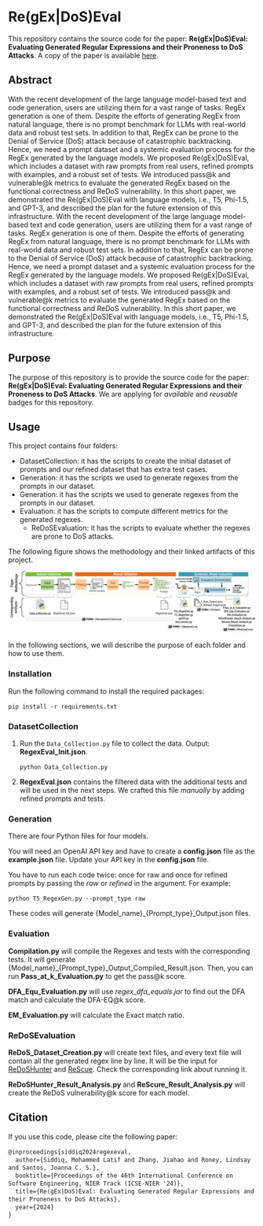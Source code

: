 # Re(gEx|DoS)Eval
This repository contains the source code for the paper: **Re(gEx|DoS)Eval: Evaluating Generated Regular Expressions and their Proneness to DoS Attacks**. A copy of the paper is available [here](./Miscellaneous/Paper_Preprint_Copy.pdf).

## Abstract
With the recent development of the large language model-based text and code generation, users are utilizing them for a vast range of tasks. RegEx generation is one of them. Despite the efforts of generating RegEx from natural language, there is no prompt benchmark for LLMs with real-world data and robust test sets. In addition to that, RegEx can be prone to the Denial of Service (DoS) attack because of catastrophic backtracking. Hence, we need a prompt dataset and a systemic evaluation process for the RegEx generated by the language models. We proposed Re(gEx|DoS)Eval, which includes a dataset with raw prompts from real users, refined prompts with examples, and a robust set of tests. We introduced pass@k and vulnerable@k metrics to evaluate the generated RegEx based on the functional correctness and ReDoS vulnerability. In this short paper, we demonstrated the Re(gEx|DoS)Eval with language models, i.e., T5, Phi-1.5, and GPT-3, and described the plan for the future extension of this infrastructure.
With the recent development of the large language model-based text and code generation, users are utilizing them for a vast range of tasks. RegEx generation is one of them. Despite the efforts of generating RegEx from natural language, there is no prompt benchmark for LLMs with real-world data and robust test sets. In addition to that, RegEx can be prone to the Denial of Service (DoS) attack because of catastrophic backtracking. Hence, we need a prompt dataset and a systemic evaluation process for the RegEx generated by the language models. We proposed Re(gEx|DoS)Eval, which includes a dataset with raw prompts from real users, refined prompts with examples, and a robust set of tests. We introduced pass@k and vulnerable@k metrics to evaluate the generated RegEx based on the functional correctness and ReDoS vulnerability. In this short paper, we demonstrated the Re(gEx|DoS)Eval with language models, i.e., T5, Phi-1.5, and GPT-3, and described the plan for the future extension of this infrastructure.


## Purpose
The purpose of this repository is to provide the source code for the paper: **Re(gEx|DoS)Eval: Evaluating Generated Regular Expressions and their Proneness to DoS Attacks**. We are applying for *available* and *reusable* badges for this repository.

## Usage

This project contains four folders:
 - DatasetCollection: it has the scripts to create the initial dataset of prompts and our refined dataset that has extra test cases.
 - Generation: it has the scripts we used to generate regexes from the prompts in our dataset.
 - Generation: it has the scripts we used to generate regexes from the prompts in our dataset.
 - Evaluation: it has the scripts to compute different metrics for the generated regexes.
   - ReDoSEvaluation:  it has the scripts to evaluate whether the regexes are prone to DoS attacks.


The following figure shows the methodology and their linked artifacts of this project.

![alt text](./Miscellaneous/MethodologyArtifacts.png)


In the following sections, we will describe the purpose of each folder and how to use them. 

### Installation

Run the following command to install the required packages:
```
pip install -r requirements.txt
```

### DatasetCollection

1. Run the `Data_Collection.py` file to collect the data. Output: **RegexEval_Init.json**.
   ```
   python Data_Collection.py
   ```
2. **RegexEval.json** contains the filtered data with the additional tests and will be used in the next steps. We crafted this file *manually* by adding refined prompts and tests.


### Generation
There are four Python files for four models.

You will need an OpenAI API key and have to create a **config.json** file as the **example.json** file. Update your API key in the **config.json** file.

You have to run each code twice: once for raw and once for refined prompts by passing the *raw* or *refined* in the argument. For example:

```
python T5_RegexGen.py --prompt_type raw
```

These codes will generate {Model_name}_{Prompt_type}_Output.json files. 

### Evaluation

**Compilation.py** will compile the Regexes and tests with the corresponding tests. It will generate {Model_name}_{Prompt_type}_Output_Compiled_Result.json. Then, you can run **Pass_at_k_Evaluation.py** to get the pass@k score.

**DFA_Equ_Evaluation.py** will use *regex_dfa_equals.jar* to find out the DFA match and calculate the DFA-EQ@k score.


**EM_Evaluation.py** will calculate the Exact match ratio.


### ReDoSEvaluation
**ReDoS_Dataset_Creation.py** will create text files, and every text file will contain all the generated regex line by line. It will be the input for [ReDoSHunter](https://github.com/yetingli/ReDoSHunter) and [ReScue](https://github.com/2bdenny/ReScue). Check the corresponding link about running it.

**ReDoSHunter_Result_Analysis.py** and **ReScure_Result_Analysis.py** will create the ReDoS vulnerability@k score for each model.

## Citation
If you use this code, please cite the following paper:
```
@inproceedings{siddiq2024regexeval,
  author={Siddiq, Mohammed Latif and Zhang, Jiahao and Roney, Lindsay and Santos, Joanna C. S.},
  booktitle={Proceedings of the 46th International Conference on Software Engineering, NIER Track (ICSE-NIER '24)}, 
  title={Re(gEx|DoS)Eval: Evaluating Generated Regular Expressions and their Proneness to DoS Attacks}, 
  year={2024}
}
